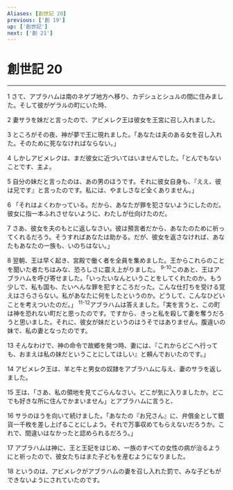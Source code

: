 ```yaml
---
Aliases: [創世記 20]
previous: ['創 19']
up: ['創世記']
next: ['創 21']
---
```

# 創世記 20

***




1 
さて、アブラハムは南のネゲブ地方へ移り、カデシュとシュルの間に住みました。そして彼がゲラルの町にいた時、 



2 
妻サラを妹だと言ったので、アビメレク王は彼女を王宮に召し入れました。 



3 
ところがその夜、神が夢で王に現れました。「あなたは夫のある女を召し入れた。そのために死ななければならない。」 



4 
しかしアビメレクは、まだ彼女に近づいてはいませんでした。「とんでもないことです、主よ。 



5 
自分の妹だと言ったのは、あの男のほうです。それに彼女自身も、『ええ、彼は兄です』と言ったのです。私には、やましさなど全くありません。」 



6 
「それはよくわかっている。だから、あなたが罪を犯さないようにしたのだ。彼女に指一本ふれさせないように、わたしが仕向けたのだ。 



7 
さあ、彼女を夫のもとに返しなさい。彼は預言者だから、あなたのために祈ってくれるだろう。そうすればあなたは助かる。だが、彼女を返さなければ、あなたもあなたの一族も、いのちはない。」 



8 
翌朝、王は早く起き、宮殿で働く者を全員を集めました。王からこれらのことを聞いた者たちはみな、恐ろしさに震え上がりました。 <sup class="versenum">9-10</sup>このあと、王はアブラハムを呼び寄せました。「いったいなんということをしてくれたのか。もう少しで、私も国も、たいへんな罪を犯すところだった。こんな仕打ちを受ける覚えはさらさらない。私があなたに何をしたというのか。どうして、こんなひどいことを考えついたのだ。」 <sup class="versenum">11-12</sup>アブラハムは答えました。「実を言うと、この町は神を恐れない町だと思ったのです。ですから、きっと私を殺して妻を奪うだろうと思いました。それに、彼女が妹だというのはうそではありません。腹違いの妹で、私の妻となったのです。 



13 
そんなわけで、神の命令で故郷を発つ時、妻には、『これからどこへ行っても、おまえは私の妹だということにしてほしい』と頼んでおいたのです。」 



14 
アビメレク王は、羊と牛と男女の奴隷をアブラハムに与え、妻のサラを返しました。 



15 
王は、「さあ、私の領地を見てごらんなさい。どこが気に入りましたか。どこでも好きな所に住んでかまいません」とアブラハムに言うと、 



16 
サラのほうを向いて続けました。「あなたの『お兄さん』に、弁償金として銀貨一千枚を差し上げることにしよう。それで万事収めてもらえないだろうか。これで、間違いはなかったと認められるだろう。」 



17 
アブラハムは神に、王と王妃をはじめ、一族のすべての女性の病が治るようにと祈ったので、彼女たちはまた子どもを産むようになりました。 



18 
というのは、アビメレクがアブラハムの妻を召し入れた罰で、みな子どもができないようにされていたのです。
